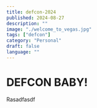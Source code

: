 ```yaml
---
title: defcon-2024
published: 2024-08-27
description: ""
image: "./welcome_to_vegas.jpg"
tags: ["defcon"]
category: "Personal"
draft: false
language: ""
---
```


# DEFCON BABY!

Rasadfasdf
